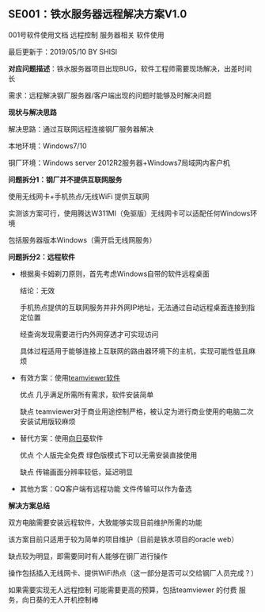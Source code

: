 ## SE001：铁水服务器远程解决方案V1.0

001号软件使用文档 远程控制 服务器相关 软件使用

最后更新于：2019/05/10 BY SHISI



**对应问题描述**：铁水服务器项目出现BUG，软件工程师需要现场解决，出差时间长

需求：远程解决钢厂服务器/客户端出现的问题时能够及时解决问题



**现状与解决思路**

解决思路：通过互联网远程连接钢厂服务器解决

本地环境：Windows7/10 

钢厂环境：Windows server 2012R2服务器+Windows7局域网内客户机



**问题拆分1：钢厂并不提供互联网服务**

使用无线网卡+手机热点/无线WiFi 提供互联网

实测该方案可行，使用腾达W311MI（免驱版）无线网卡可以适配任何Windows环境

包括服务器版本Windows（需开启无线网服务）

**问题拆分2：远程软件**

- 根据奥卡姆剃刀原则，首先考虑Windows自带的软件远程桌面

  结论：无效

  手机热点提供的互联网服务并非外网IP地址，无法通过自动远程桌面连接到指定位置

  经查询发现需要进行内外网穿透才可实现访问

  具体过程适用于能够连接上互联网的路由器环境下的主机，实现可能性低且麻烦 

  

- 有效方案：使用[teamviewer软件](https://www.teamviewer.com/)

  优点 几乎满足所需所有需求，软件安装简单

  缺点 teamviewer对于商业用途控制严格，被认定为进行商业使用的电脑二次安装试用版较麻烦

- 替代方案：使用[向日葵](https://sunlogin.oray.com/zh_CN/)软件

  优点 个人版完全免费 绿色版模式下可以无需安装直接使用

  缺点 传输画面分辨率较低，延迟明显

- 其他方案：QQ客户端有远程功能 文件传输可以作为备选



**解决方案总结**

双方电脑需要安装远程软件，大致能够实现目前维护所需的功能

该方案目前只适用于较为简单的项目维护（目前是铁水项目的oracle web）

缺点较为明显，即需要同时有人能够在钢厂进行操作

操作包括插入无线网卡、提供WiFi热点（这一部分是否可以交给钢厂人员完成？）

如果需要实现无人远程控制 可能需要更高的预算，包括teamviewer 的付费	服务，向日葵的无人开机控制棒
